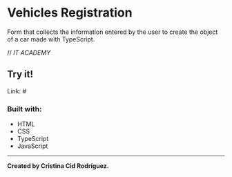 # Vehicles Registration

Form that collects the information entered by the user to create the object of a car made with TypeScript.

// *IT ACADEMY*

## Try it!

Link: #

### Built with:

* HTML
* CSS
* TypeScript
* JavaScript

---

**Created by Cristina Cid Rodríguez.**
